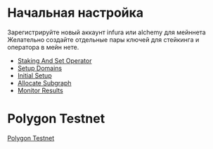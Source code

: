 # Начальная настройка
Зарегистрируйте новый аккаунт infura или alchemy для мейннета
Желательно создайте отдельные пары ключей для стейкинга и оператора в мейн нете.

- [Staking And Set Operator](Staking%20And%20Set%20Operator.md)
- [Setup Domains](Setup%20Domains.md)
- [Initial Setup](Initial%20Setup.md)
- [Allocate Subgraph](Allocate%20Subgraph.md)
- [Monitor Results](Monitor%20Results.md)

# Polygon Testnet
[Polygon Testnet](Polygon%20Testnet.md)

